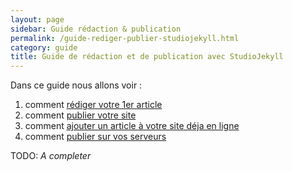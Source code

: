 ```yaml
---
layout: page
sidebar: Guide rédaction & publication
permalink: /guide-rediger-publier-studiojekyll.html
category: guide
title: Guide de rédaction et de publication avec StudioJekyll
---
```

Dans ce guide nous allons voir :
1. comment [rédiger votre 1er article]()
1. comment [publier votre site]()
1. comment [ajouter un article à votre site déja en ligne]()
1. comment [publier sur vos serveurs]()

TODO: _A completer_